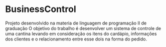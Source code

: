 # BusinessControl
Projeto desenvolvido na materia de linguagem de programação II de graduação
O objetivo do trabalho é desenvolver um sistema de controle de uma cantina levando em consideração os itens do cardápio, informações dos clientes e o relacionamento entre esse dois na forma do pedido.
